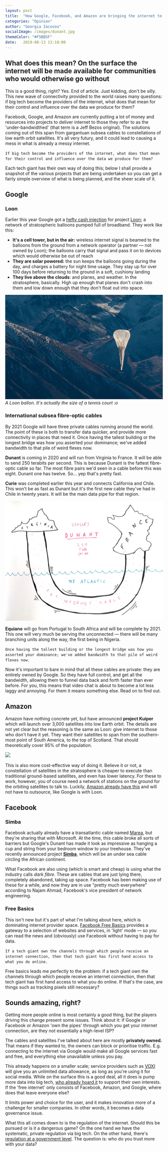 ```yaml
---
layout: post
title:  "How Google, Facebook, and Amazon are bringing the internet to the rest of the world"
categories: "Opinion"
author: "Georgia Iacovou"
socialImage: /images/dunant.jpg
themeColor: "#F5BB5F"
date:   2019-08-13 13:18:00
---
```


## What does this mean? On the surface the internet will be made available for communities who would otherwise go without

This is a good thing, right? Yes. End of article. Just kidding, don't be silly. This new wave of connectivity provided to the world raises many questions: if big tech become the providers of the internet, what does that mean for their control and influence over the data we produce for them?

Facebook, Google, and Amazon are currently putting a lot of money and resources into projects to deliver internet to those they refer to as the 'under-bandwidthed' (that term is a Jeff Bezos original). The solutions coming out of this span from gargantuan subsea cables to constellations of low earth orbit satellites. It's all very futury, and it could lead to causing a mess in what is already a messy internet.

`If big tech become the providers of the internet, what does that mean for their control and influence over the data we produce for them?`

Each tech giant has their own way of doing this; below I shall provide a snapshot of the various projects that are being undertaken so you can get a fairly simple overview of what is being planned, and the sheer scale of it.

## Google

### Loon

Earlier this year Google got a [hefty cash injection](https://www.bloomberg.com/news/articles/2019-04-25/softbank-unit-invests-125-million-in-alphabet-s-loon-balloons) for project [Loon](https://loon.com/); a network of stratospheric balloons pumped full of broadband. They work like this:

- **It's a cell tower, but in the air:** wireless internet signal is beamed to the balloons from the ground from a network operator (a partner — not owned by Loon); the balloons carry that signal and pass it on to devices which would otherwise be out of reach
- **They are solar powered:** the sun keeps the balloons going during the day, and charges a battery for night time usage. They stay up for over 100 days before returning to the ground in a soft, cushiony landing
- **They live above the clouds**: and planes, and weather. In the stratosphere, basically. High up enough that planes don't crash into them and low down enough that they don't float out into space.

![](/images/loon.jpg)
*A Loon ballon. It's actually the size of a tennis court :o*

### International subsea fibre-optic cables

By 2021 Google will have three private cables running around the world. The point of these is both to transfer data quicker, and provide more connectivity in places that need it. Once having the tallest building or the longest bridge was how you asserted your dominance; we've added bandwidth to that pile of weird flexes now.

**Dunant** is coming in 2020 and will run from Virginia to France. It will be able to send 250 terabits per second. This is because Dunant is the fattest fibre-optic cable so far. The most fibre pairs we'd seen in a cable before this was eight. Dunant one has twelve. So... yep that's pretty fast. 

**Curie** was completed earlier this year and connects California and Chile. This won't be as fast as Dunant but it's the first new cable they've had in Chile in twenty years. It will be the main data pipe for that region.

![](/images/dunant.jpg)

**Equiano** will go from Portugal to South Africa and will be complete by 2021. This one will very much be serving the unconnected — there will be many branching units along the way, the first being in Nigeria. 

`Once having the tallest building or the longest bridge was how you asserted your dominance; we've added bandwidth to that pile of weird flexes now.`

Now it's important to bare in mind that all these cables are private: they are entirely owned by Google. So they have full control, and get all the bandwidth, allowing them to funnel data back and forth faster than ever before. For you, this means that video chat is about to become a lot less laggy and annoying. For them it means something else. Read on to find out.

## Amazon

Amazon have nothing concrete yet, but have announced **project Kuiper** which will launch over 3,000 satellites into low Earth orbit. The details are not yet clear but the reasoning is the same as Loon: give internet to those who don't have it yet. They want their satellites to span from the southern-most point of South America, to the top of Scotland. That should theoretically cover 95% of the population.

![](/images/kuiper.jpg)

This is also more cost-effective way of doing it. Believe it or not, a constellation of satellites in the stratosphere is cheaper to execute than traditional ground-based satellites, and even has lower latency. For these to work, however, you of course need a network of stations on the ground for the orbiting satellites to talk to. Luckily, [Amazon already have this](https://aws.amazon.com/ground-station/) and will not have to outsource, like Google is with Loon.

## Facebook

### Simba

Facebook actually already have a transatlantic cable named [Marea](https://www.wired.com/2016/05/facebook-microsoft-laying-giant-cable-across-atlantic/), but they're sharing that with Microsoft. At the time, this cable broke all sorts of barriers but Google's Dunant has made it look as impressive as hanging a cup and string from your bedroom window to your treehouse. They've recently announced project **[Simba](https://www.wsj.com/articles/facebook-looks-to-build-underwater-ring-around-africa-11554649200)**, which will be an under sea cable circling the African continent. 

What Facebook are also using (which is smart and cheap) is using what the industry calls *dark fibre*. These are cables that are just lying there, completely abandoned, taking up space. Facebook has been making use of these for a while, and now they are in use "pretty much everywhere" according to Najam Ahmad, Facebook's vice president of network engineering.

### Free Basics

This isn't new but it's part of what I'm talking about here, which is dominating internet provider space. [Facebook Free Basics](https://connectivity.fb.com/free-basics/) provides a gateway to a selection of websites and services, in 'light' mode — so you can read the news and (obviously) use Facebook without having to pay for data.

`If a tech giant own the channels through which people receive an internet connection, then that tech giant has first hand access to what you do online.`

Free basics leads me perfectly to the problem: if a tech giant own the channels through which people receive an internet connection, then that tech giant has first hand access to what you do online. If that's the case, are things such as tracking pixels still necessary?

## Sounds amazing, right?

Getting more people online is most certainly a good thing, but the players driving this change present some issues. Think about it: if Google or Facebook or Amazon 'own the pipes' through which you get your internet connection, are they not essentially a high-level ISP?

The cables and satellites I've talked about here are mostly **privately owned.** That means if they wanted to, the owners can block or prioritise traffic. E.g. connecting to the internet via Google would make all Google services fast and free, and everything else unavailable unless you pay. 

This already happens on a smaller scale; service providers such as [VOXI](https://www.voxi.co.uk/) will give you an unlimited data allowance, as long as you're using it for social media. While on the surface this is a good deal, all it does is pump more data into big tech, [who already hoard it](https://blog.metomic.io/main/2019/05/09/black-holes.html) to support their own interests. If the 'free internet' only consists of Facebook, Amazon, and Google, where does that leave everyone else?

It limits power and choice for the user, and it makes innovation more of a challenge for smaller companies. In other words, it becomes a data governance issue.

What this all comes down to is the regulation of the internet. Should this be pursued or is it a dangerous game? On the one hand we have the systematic, private regulation via big tech. On the other hand, there's [regulation at a government level](https://www.nytimes.com/2018/06/11/technology/net-neutrality-repeal.html). The question is: who do you trust more with your data?